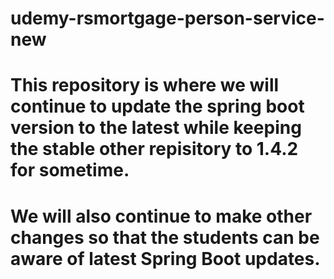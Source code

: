# udemy-rsmortgage-person-service-new

# This repository is where we will continue to update the spring boot version to the latest while keeping the stable other repisitory to 1.4.2 for sometime.
# We will also continue to make other changes so that the students can be aware of latest Spring Boot updates.
